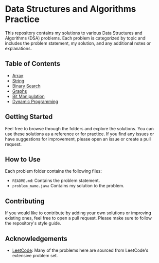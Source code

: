 # Data Structures and Algorithms Practice

This repository contains my solutions to various Data Structures and Algorithms (DSA) problems. Each problem is categorized by topic and includes the problem statement, my solution, and any additional notes or explanations.

## Table of Contents

- [Array](/arrays)
- [String](/string)
- [Binary Search](/binary-search)
- [Graphs](/graphs)
- [Bit Manipulation](/bit-manipulation)
- [Dynamic Programming](/dynamic_programming)

## Getting Started

Feel free to browse through the folders and explore the solutions. You can use these solutions as a reference or for practice. If you find any issues or have suggestions for improvement, please open an issue or create a pull request.

## How to Use

Each problem folder contains the following files:

- `README.md`: Contains the problem statement.
- `problem_name.java` Contains my solution to the problem.

## Contributing

If you would like to contribute by adding your own solutions or improving existing ones, feel free to open a pull request. Please make sure to follow the repository's style guide.


## Acknowledgements

- [LeetCode](https://leetcode.com/): Many of the problems here are sourced from LeetCode's extensive problem set.
